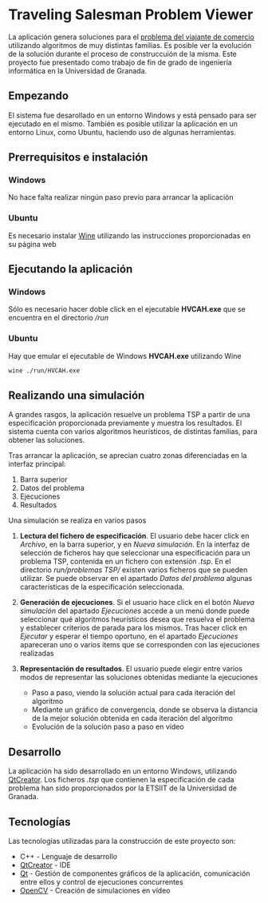 # Traveling Salesman Problem Viewer
La aplicación genera soluciones para el [problema del viajante de comercio](https://es.wikipedia.org/wiki/Problema_del_viajante) utilizando algoritmos de muy distintas familias. Es posible ver la evolución de la solución durante el proceso de construccuión de la misma. Este proyecto fue presentado como trabajo de fin de grado de ingeniería informática en la Universidad de Granada.

## Empezando
El sistema fue desarollado en un entorno Windows y está pensado para ser ejecutado en el mismo. También es posible utilizar la aplicación en un entorno Linux, como Ubuntu, haciendo uso de algunas herramientas.

## Prerrequisitos e instalación

### Windows
No hace falta realizar ningún paso previo para arrancar la aplicación

### Ubuntu
Es necesario instalar [Wine](https://www.winehq.org/) utilizando las instrucciones proporcionadas en su página web

## Ejecutando la aplicación

### Windows
Sólo es necesario hacer doble click en el ejecutable **HVCAH.exe** que se encuentra en el directorio */run*

### Ubuntu
Hay que emular el ejecutable de Windows **HVCAH.exe** utilizando Wine
 ```sh
wine ./run/HVCAH.exe
```

## Realizando una simulación
A grandes rasgos, la aplicación resuelve un problema TSP a partir de una especificación proporcionada previamente y muestra los resultados. El sistema cuenta con varios algoritmos heurísticos, de distintas familias, para obtener las soluciones.

Tras arrancar la aplicación, se aprecian cuatro zonas diferenciadas en la interfaz principal:
1. Barra superior
2. Datos del problema
3. Ejecuciones
4. Resultados

Una simulación se realiza en varios pasos
1. **Lectura del fichero de especificación**. El usuario debe hacer click en *Archivo*, en la barra superior, y en *Nueva simulación*. En la interfaz de selección de ficheros hay que seleccionar una especificación para un problema TSP, contenida en un fichero con extensión *.tsp*. En el directorio *run/problemas TSP/* existen varios ficheros que se pueden utilizar.
Se puede observar en el apartado *Datos del problema* algunas características de la especificación seleccionada.

2. **Generación de ejecuciones**. Si el usuario hace click en el botón *Nueva simulación* del apartado *Ejecuciones* accede a un menú donde puede seleccionar qué algoritmos heurísticos desea que resuelva el problema y establecer criterios de parada para los mismos.
Tras hacer click en *Ejecutar* y esperar el tiempo oportuno, en el apartado *Ejecuciones* apareceran uno o varios items que se corresponden con las ejecuciones realizadas

3. **Representación de resultados**. El usuario puede elegir entre varios modos de representar las soluciones obtenidas mediante la ejecuciones
    * Paso a paso, viendo la solución actual para cada iteración del algoritmo
    * Mediante un gráfico de convergencia, donde se observa la distancia de la mejor solución obtenida en cada iteración del algoritmo
    * Evolución de la solución paso a paso en vídeo

## Desarrollo
La aplicación ha sido desarrollado en un entorno Windows, utilizando [QtCreator](https://www.qt.io/qt-features-libraries-apis-tools-and-ide/#ide).
Los ficheros *.tsp* que contienen la especificación de cada problema han sido proporcionados por la ETSIIT de la Universidad de Granada.

## Tecnologías
Las tecnologías utilizadas para la construcción de este proyecto son:
* C++ - Lenguaje de desarrollo
* [QtCreator](https://www.qt.io/qt-features-libraries-apis-tools-and-ide/#ide) - IDE 
* [Qt](https://www.qt.io/) - Gestión de componentes gráficos de la aplicación, comunicación entre ellos y control de ejecuciones concurrentes
* [OpenCV](https://opencv.org/) - Creación de simulaciones en vídeo


